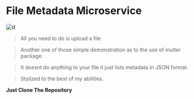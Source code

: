File Metadata Microservice
==========================
![d](https://cloud.githubusercontent.com/assets/11310584/26089261/eb856500-3a2e-11e7-904a-318cb060744b.jpg)
>All you need to do is upload a file

>Another one of those simple demonstration as to the use of multer package.

>It doesnt do anything to your file it just lists metadata in JSON format.

>Stylized to the best of my abilities.

**Just Clone The Repository**





